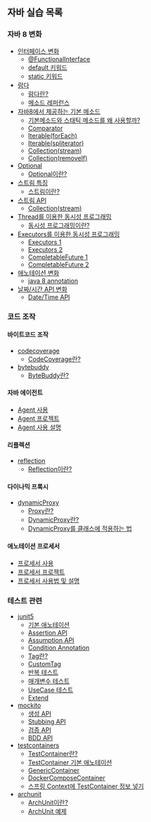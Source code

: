 ## 자바 실습 목록

### 자바 8 변화
- <a href="https://github.com/KKTRKKT/java8to11/tree/master/src/main/java/me/kktrkkt/java8to11/intrefaceAlternation">인터페이스 변화</a>
  - <a href="https://kktrkkt.github.io/java/2023/01/21/%ED%95%A8%EC%88%98%ED%98%95-%EC%9D%B8%ED%84%B0%ED%8E%98%EC%9D%B4%EC%8A%A4/">@FunctionalInterface</a>
  - <a href="https://kktrkkt.github.io/java/2023/01/24/%EC%9D%B8%ED%84%B0%ED%8E%98%EC%9D%B4%EC%8A%A4-%EA%B8%B0%EB%B3%B8%EB%A9%94%EC%86%8C%EB%93%9C/">default 키워드</a>
  - <a href="https://kktrkkt.github.io/java/2023/01/24/%EC%9D%B8%ED%84%B0%ED%8E%98%EC%9D%B4%EC%8A%A4-%EC%8A%A4%ED%83%9C%ED%8B%B1%EB%A9%94%EC%86%8C%EB%93%9C/">static 키워드</a>
- <a href="https://github.com/KKTRKKT/java8to11/tree/master/src/main/java/me/kktrkkt/java8to11/lambda">람다</a>
  - <a href="https://kktrkkt.github.io/java/2023/01/21/%EB%9E%8C%EB%8B%A4-%ED%91%9C%ED%98%84%EC%8B%9D/">람다란?</a>
  - <a href="https://kktrkkt.github.io/java/2023/01/21/%EB%A9%94%EC%86%8C%EB%93%9C-%EB%A0%88%ED%8D%BC%EB%9F%B0%EC%8A%A4/">메소드 레퍼런스</a>
- <a href="https://github.com/KKTRKKT/java8to11/tree/master/src/main/java/me/kktrkkt/java8to11/api/defaultMethod">자바8에서 제공하는 기본 메소드</a>
  - <a href="https://kktrkkt.github.io/java/2023/01/25/%EA%B8%B0%EB%B3%B8%EB%A9%94%EC%86%8C%EB%93%9C%EC%99%80-%EC%8A%A4%ED%83%9C%ED%8B%B1%EB%A9%94%EC%86%8C%EB%93%9C-%EC%82%AC%EC%9A%A9%EC%9D%B4%EC%9C%A0/">기본메소드와 스태틱 메소드를 왜 사용할까?</a>
  - <a href="https://kktrkkt.github.io/java/2023/01/25/Comparator/">Comparator</a>
  - <a href="https://kktrkkt.github.io/java/2023/01/25/forEach-%EC%82%AC%EC%9A%A9%EB%B2%95/">Iterable(forEach)</a>
  - <a href="https://kktrkkt.github.io/java/2023/01/25/spliterator-%EC%82%AC%EC%9A%A9%EB%B2%95/">Iterable(spliterator)</a>
  - <a href="https://kktrkkt.github.io/java/2023/01/25/stream-%EC%82%AC%EC%9A%A9%EB%B2%95/">Collection(stream)</a>
  - <a href="https://kktrkkt.github.io/java/2023/01/25/removeIf-%EC%82%AC%EC%9A%A9%EB%B2%95/">Collection(removeIf)</a>
- <a href="https://github.com/KKTRKKT/java8to11/tree/master/src/main/java/me/kktrkkt/java8to11/optional">Optional</a>
  - <a href="https://kktrkkt.github.io/java/2023/01/26/Optional/">Optional이란?</a>
- <a href="https://github.com/KKTRKKT/java8to11/tree/master/src/main/java/me/kktrkkt/java8to11/stream">스트림 특징</a>
  - <a href="https://kktrkkt.github.io/java/2023/01/25/Stream%EC%9D%B4%EB%9E%80/">스트림이란?</a>
- <a href="https://github.com/KKTRKKT/java8to11/tree/master/src/main/java/me/kktrkkt/java8to11/streamApi">스트림 API</a>
    - <a href="https://kktrkkt.github.io/java/2023/01/25/stream-%EC%82%AC%EC%9A%A9%EB%B2%95/">Collection(stream)</a>
- <a href="https://github.com/KKTRKKT/java8to11/tree/master/src/main/java/me/kktrkkt/java8to11/concurrent">Thread를 이용한 동시성 프로그래밍</a>
  - <a href="https://kktrkkt.github.io/java/2023/01/30/Concurrent-%ED%94%84%EB%A1%9C%EA%B7%B8%EB%9E%98%EB%B0%8D/">동시성 프로그래밍이란?</a>
- <a href="https://github.com/KKTRKKT/java8to11/tree/master/src/main/java/me/kktrkkt/java8to11/executors">Executors를 이용한 동시성 프로그래밍</a>
  - <a href="https://kktrkkt.github.io/java/2023/02/02/Executors-1/">Executors 1</a>
  - <a href="https://kktrkkt.github.io/java/2023/02/03/Executors-2/">Executors 2</a>
  - <a href="https://kktrkkt.github.io/java/2023/02/04/CompletableFuture-1/">CompletableFuture 1</a>
  - <a href="https://kktrkkt.github.io/java/2023/02/04/CompletableFuture-2/">CompletableFuture 2</a>
- <a href="https://github.com/KKTRKKT/java8to11/tree/master/src/main/java/me/kktrkkt/java8to11/annotaion">애노테이션 변화</a>
  - <a href="https://kktrkkt.github.io/java/2023/02/11/java-8-annotaion/">java 8 annotation</a>
- <a href="https://github.com/KKTRKKT/java8to11/tree/master/src/main/java/me/kktrkkt/java8to11/datetime">날짜/시간 API 변화</a>
  - <a href="https://kktrkkt.github.io/java/2023/01/30/Date-Time-API/">Date/Time API</a>

### 코드 조작

#### 바이트코드 조작
- <a href="https://github.com/KKTRKKT/java8to11/tree/master/src/main/java/me/kktrkkt/java8to11/codecoverage">codecoverage</a>
  - <a href="https://kktrkkt.github.io/java/2023/02/13/Code-Coverage/">CodeCoverage란?</a>
- <a href="https://github.com/KKTRKKT/java8to11/tree/master/src/main/java/me/kktrkkt/java8to11/bytebuddy">bytebuddy</a>
    - <a href="https://kktrkkt.github.io/java/2023/02/15/bytebuddy/">ByteBuddy란?</a>

#### 자바 에이전트
- <a href="https://github.com/KKTRKKT/java8to11/blob/master/src/main/java/me/kktrkkt/java8to11/bytebuddy/AgentMasulsa.java">Agent 사용</a>
- <a href="https://github.com/KKTRKKT/MasulsaAgent">Agent 프로젝트</a>
- <a href="https://kktrkkt.github.io/java/2023/02/18/JavaAgent/">Agent 사용 설명</a>

#### 리플렉션
- <a href="https://github.com/KKTRKKT/java8to11/tree/master/src/main/java/me/kktrkkt/java8to11/reflection">reflection</a>
  - <a href="https://kktrkkt.github.io/java/2023/02/21/Reflection/">Reflection이란?</a>

#### 다이나믹 프록시
- <a href="https://github.com/KKTRKKT/java8to11/tree/master/src/main/java/me/kktrkkt/java8to11/dynamicProxy">dynamicProxy</a>
  - <a href="https://kktrkkt.github.io/%EB%94%94%EC%9E%90%EC%9D%B8%20%ED%8C%A8%ED%84%B4/2023/02/23/Proxy-%ED%8C%A8%ED%84%B4/">Proxy란?</a>
  - <a href="https://kktrkkt.github.io/java/2023/02/23/Dynamic-Proxy/">DynamicProxy란?</a>
  - <a href="https://kktrkkt.github.io/%EB%94%94%EC%9E%90%EC%9D%B8%20%ED%8C%A8%ED%84%B4/2023/02/24/%ED%81%B4%EB%9E%98%EC%8A%A4-%ED%94%84%EB%A1%9D%EC%8B%9C/">DynamicProxy를 클래스에 적용하는 법</a>

#### 애노테이션 프로세서
- <a href="https://github.com/KKTRKKT/java8to11/tree/master/src/main/java/me/kktrkkt/java8to11/processor">프로세서 사용</a>
- <a href="https://github.com/KKTRKKT/magic-moja">프로세서 프로젝트</a>
- <a href="https://kktrkkt.github.io/java/2023/03/01/Annotaion-Processor/">프로세서 사용법 및 설명</a>

### 테스트 관련

- <a href="https://github.com/KKTRKKT/java8to11/tree/master/src/test/java/me/kktrkkt/java8to11/junit5">junit5</a>
  - <a href="https://kktrkkt.github.io/junit5/2023/03/05/JUnit5-%EA%B8%B0%EB%B3%B8-%EC%95%A0%EB%85%B8%ED%85%8C%EC%9D%B4%EC%85%98/">기본 애노테이션</a>
  - <a href="https://kktrkkt.github.io/junit5/2023/03/06/JUnit5-Assertion-API/">Assertion API</a>
  - <a href="https://kktrkkt.github.io/junit5/2023/03/06/JUnit5-Assumption-API/">Assumption API</a>
  - <a href="https://kktrkkt.github.io/junit5/2023/03/07/JUnit5-Condition-Annotaion/">Condition Annotation</a>
  - <a href="https://kktrkkt.github.io/junit5/2023/03/08/JUnit5-Tag/">Tag란?</a>
  - <a href="https://kktrkkt.github.io/junit5/2023/03/08/JUnit5-CustomTag/">CustomTag</a>
  - <a href="https://kktrkkt.github.io/junit5/2023/03/09/JUnit5-RepeatedTest/">반복 테스트</a>
  - <a href="https://kktrkkt.github.io/junit5/2023/03/09/JUnit5-Params-API/">매개변수 테스트</a>
  - <a href="https://kktrkkt.github.io/junit5/2023/03/10/JUnit5-UseCase/">UseCase 테스트</a>
  - <a href="https://kktrkkt.github.io/junit5/2023/03/11/JUnit5-Extend/">Extend</a>
- <a href="https://github.com/KKTRKKT/java8to11/tree/master/src/test/java/me/kktrkkt/java8to11/mockito">mockito</a>
    - <a href="https://kktrkkt.github.io/junit5/2023/03/12/Junit5-Mockito-%EC%83%9D%EC%84%B1(1)/">생성 API</a>
    - <a href="https://kktrkkt.github.io/junit5/2023/03/13/Junit5-Mockito-Stubbing(2)/">Stubbing API</a>
    - <a href="https://kktrkkt.github.io/junit5/2023/03/13/Junit5-Mockito-%EA%B2%80%EC%A6%9D(3)/">검증 API</a>
    - <a href="https://kktrkkt.github.io/junit5/2023/03/14/Junit5-Mockito-BDD-API(4)/">BDD API</a>
- <a href="https://github.com/KKTRKKT/java8to11/tree/master/src/test/java/me/kktrkkt/java8to11/testcontainers">testcontainers</a>
  - <a href="https://kktrkkt.github.io/junit5/2023/03/15/TestContainer%EB%9E%80/">TestContainer란?</a>
  - <a href="https://kktrkkt.github.io/junit5/2023/03/16/TestContainer-%EA%B8%B0%EB%B3%B8-%EC%95%A0%EB%85%B8%ED%85%8C%EC%9D%B4%EC%85%98/">TestContainer 기본 애노테이션</a>
  - <a href="https://kktrkkt.github.io/junit5/2023/03/17/TestContainer-%EC%9D%B4%EB%AF%B8%EC%A7%80-%EC%9D%B4%EB%A6%84%EC%9C%BC%EB%A1%9C-%EB%9D%84%EC%9A%B0%EA%B8%B0/">GenericContainer</a>
  - <a href="https://kktrkkt.github.io/junit5/2023/03/18/TestContainer-docker-compose%EB%A1%9C-%EB%9D%84%EC%9A%B0%EA%B8%B0/">DockerComposeContainer</a>
  - <a href="https://kktrkkt.github.io/junit5/2023/03/19/TestContainer%EC%9D%98-%EC%A0%95%EB%B3%B4%EB%A5%BC-%EC%8A%A4%ED%94%84%EB%A7%81-Context%EC%97%90-%EC%B6%94%EA%B0%80%ED%95%98%EA%B8%B0/">스프링 Context에 TestContainer 정보 넣기</a>
- <a href="https://github.com/KKTRKKT/java8to11/tree/master/src/test/java/me/kktrkkt/java8to11/archunit">archunit</a>
  - <a href="https://kktrkkt.github.io/junit5/2023/03/20/ArchUnit%EC%9D%B4%EB%9E%80/">ArchUnit이란?</a>
  - <a href="https://kktrkkt.github.io/junit5/2023/03/21/ArchUnit-Package-Rule-%EC%A0%81%EC%9A%A9%ED%95%98%EA%B8%B0/">ArchUnit 예제</a>


